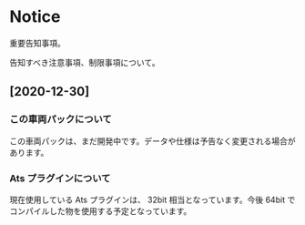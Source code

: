 # Notice

重要告知事項。

告知すべき注意事項、制限事項について。


## [2020-12-30]
### この車両パックについて

この車両パックは、まだ開発中です。データや仕様は予告なく変更される場合があります。


### Ats プラグインについて 

現在使用している Ats プラグインは、 32bit 相当となっています。今後 64bit でコンパイルした物を使用する予定となっています。

